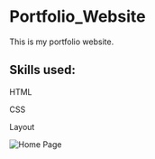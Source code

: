 # Portfolio_Website

This is my portfolio website.

## Skills used:
HTML

CSS

Layout


![Home Page](https://github.com/divyansh9521/Portfolio_Website/assets/146622948/59d5ab4b-db2b-459d-a0d8-2d040c967a9e)
